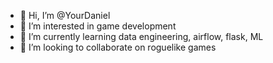 - 👋 Hi, I’m @YourDaniel
- 👀 I’m interested in game development
- 🌱 I’m currently learning data engineering, airflow, flask, ML
- 💞️ I’m looking to collaborate on roguelike games

<!---
YourDaniel/YourDaniel is a ✨ special ✨ repository because its `README.md` (this file) appears on your GitHub profile.
You can click the Preview link to take a look at your changes.
--->
